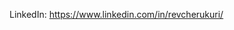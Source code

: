 LinkedIn: https://www.linkedin.com/in/revcherukuri/

<!---
revcherukuri/revcherukuri is a ✨ special ✨ repository because its `README.md` (this file) appears on your GitHub profile.
You can click the Preview link to take a look at your changes.
--->
